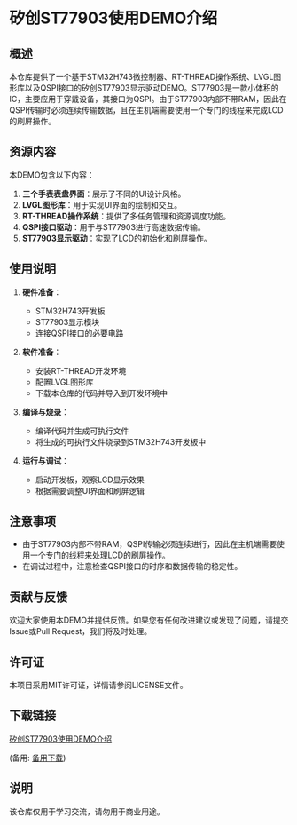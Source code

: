 # 矽创ST77903使用DEMO介绍

## 概述
本仓库提供了一个基于STM32H743微控制器、RT-THREAD操作系统、LVGL图形库以及QSPI接口的矽创ST77903显示驱动DEMO。ST77903是一款小体积的IC，主要应用于穿戴设备，其接口为QSPI。由于ST77903内部不带RAM，因此在QSPI传输时必须连续传输数据，且在主机端需要使用一个专门的线程来完成LCD的刷屏操作。

## 资源内容
本DEMO包含以下内容：
1. **三个手表表盘界面**：展示了不同的UI设计风格。
2. **LVGL图形库**：用于实现UI界面的绘制和交互。
3. **RT-THREAD操作系统**：提供了多任务管理和资源调度功能。
4. **QSPI接口驱动**：用于与ST77903进行高速数据传输。
5. **ST77903显示驱动**：实现了LCD的初始化和刷屏操作。

## 使用说明
1. **硬件准备**：
   - STM32H743开发板
   - ST77903显示模块
   - 连接QSPI接口的必要电路

2. **软件准备**：
   - 安装RT-THREAD开发环境
   - 配置LVGL图形库
   - 下载本仓库的代码并导入到开发环境中

3. **编译与烧录**：
   - 编译代码并生成可执行文件
   - 将生成的可执行文件烧录到STM32H743开发板中

4. **运行与调试**：
   - 启动开发板，观察LCD显示效果
   - 根据需要调整UI界面和刷屏逻辑

## 注意事项
- 由于ST77903内部不带RAM，QSPI传输必须连续进行，因此在主机端需要使用一个专门的线程来处理LCD的刷屏操作。
- 在调试过程中，注意检查QSPI接口的时序和数据传输的稳定性。

## 贡献与反馈
欢迎大家使用本DEMO并提供反馈。如果您有任何改进建议或发现了问题，请提交Issue或Pull Request，我们将及时处理。

## 许可证
本项目采用MIT许可证，详情请参阅LICENSE文件。

## 下载链接
[矽创ST77903使用DEMO介绍](https://pan.quark.cn/s/e0bd995b780c) 

(备用: [备用下载](https://pan.baidu.com/s/1YNC1N-SUihQwbVM-MHSmRg?pwd=1234))

## 说明

该仓库仅用于学习交流，请勿用于商业用途。
